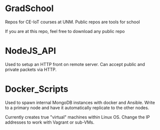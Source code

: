 # GradSchool
Repos for CE-IoT courses at UNM. Public repos are tools for school

If you are at this repo, feel free to download any public repo

# NodeJS_API
Used to setup an HTTP front on remote server. Can accept public
and private packets via HTTP.

# Docker_Scripts
Used to spawn internal MongoDB instances with docker and Ansible.
Write to a primary node and have it automatically replicate
to the other nodes. 

Currently creates true "virtual" machines within Linux OS. Change
the IP addresses to work with Vagrant or sub-VMs.
